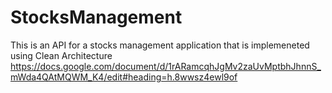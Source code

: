 # StocksManagement
This is an API for a stocks management application that is implemeneted using Clean Architecture
https://docs.google.com/document/d/1rARamcqhJgMv2zaUvMptbhJhnnS_mWda4QAtMQWM_K4/edit#heading=h.8wwsz4ewl9of
